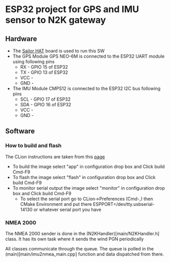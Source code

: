 # ESP32 project for GPS and IMU sensor to N2K gateway

## Hardware 

* The [Sailor HAT](https://docs.hatlabs.fi/sh-esp32/) board is used to run this SW
* The GPS Module GPS NEO-6M is connected to the ESP32 UART module using following pins
  * RX - GPIO 15 of ESP32
  * TX - GPIO 13 of ESP32
  * VCC - 
  * GND - 
* The IMU Module CMPS12 is connected to the ESP32 I2C bus following pins
  * SCL - GPIO 17 of ESP32
  * SDA - GPIO 16 of ESP32
  * VCC - 
  * GND -

## Software

### How to build and flash
The CLion instructions are taken from this [page](https://www.jetbrains.com/help/clion/esp-idf.html)
* To build the image select "app" in configuration drop box and Click build  Cmd-F9
* To flash the image select "flash" in configuration drop box and Click build  Cmd-F9
* To monitor serial output the image select "monitor" in configuration drop box and Click build  Cmd-F9
   * To select the serial port go to CLion->Preferences (Cmd-,) then CMake Environment and put there ESPPORT=/dev/tty.usbserial-14130 or whatever serial port you have

### NMEA 2000
  The NMEA 2000 sender is done in the (N2KHandler)[main/N2KHandler.h] class. It has its own task where it sends the wind PGN periodically

All classes communicate through the queue. The queue is polled in the (main)[main/imu2nmea_main.cpp] function and data dispatched from there. 
